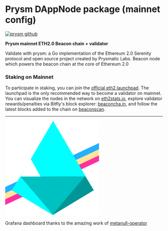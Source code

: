 # Prysm DAppNode package (mainnet config)

[![prysm github](https://img.shields.io/badge/prysm-Github-blue.svg)](https://prylabs.net/)

**Prysm mainnet ETH2.0 Beacon chain + validator**

Validate with prysm: a Go implementation of the Ethereum 2.0 Serenity protocol and open source project created by Prysmatic Labs. Beacon node which powers the beacon chain at the core of Ethereum 2.0

### Staking on Mainnet

To participate in staking, you can join the [official eth2 launchpad](https://launchpad.ethereum.org). The launchpad is the only recommended way to become a validator on mainnet. You can visualize the nodes in the network on [eth2stats.io](https://eth2stats.io), explore validator rewards/penalties via Bitfly's block explorer: [beaconcha.in](https://beaconcha.in), and follow the latest blocks added to the chain on [beaconscan](https://beaconscan.com).

---

![avatar](avatar-prysm.png)

Grafana dashboard thanks to the amazing work of [metanull-operator](https://github.com/metanull-operator/eth2-grafana)
